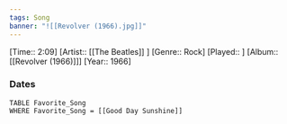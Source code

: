 ```yaml
---
tags: Song  
banner: "![[Revolver (1966).jpg]]"
---
```

[Time:: 2:09]
[Artist:: [[The Beatles]] ]
[Genre:: Rock]
[Played:: ]
[Album:: [[Revolver (1966)]]]
[Year:: 1966]
### Dates
````dataview
TABLE Favorite_Song
WHERE Favorite_Song = [[Good Day Sunshine]]
````